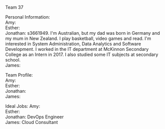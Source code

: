 Team 37

Personal Information: <br/>
Amy:  <br/>
Esther: <br/>
Jonathan: s3661949. I'm Australian, but my dad was born in Germany and my mum in New Zealand. I play basketball, video games
and read. I'm interested in System Administration, Data Analytics and Software Development. I worked in the IT department at
McKinnon Secondary College as an Intern in 2017. I also studied some IT subjects at secondary school. <br/>
James:  <br/>

Team Profile: <br/>
Amy:  <br/>
Esther: <br/>
Jonathan: <br/>
James:  <br/>

Ideal Jobs:
Amy:  <br/>
Esther: <br/>
Jonathan: DevOps Engineer <br/>
James: Cloud Consultant <br/>
